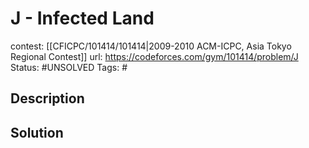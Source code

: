 # J - Infected Land

contest: [[CFICPC/101414/101414|2009-2010 ACM-ICPC, Asia Tokyo Regional Contest]]
url: https://codeforces.com/gym/101414/problem/J
Status: #UNSOLVED
Tags: #

## Description

## Solution

